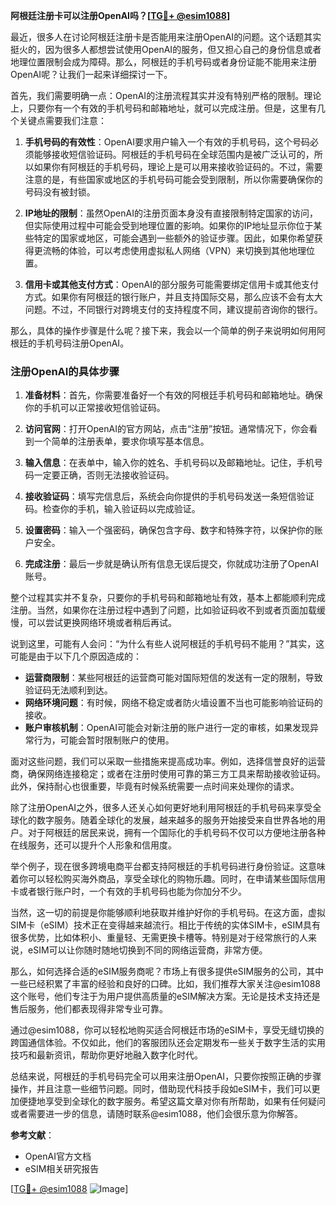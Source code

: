 **阿根廷注册卡可以注册OpenAI吗？[[TG💪+ @esim1088](https://t.me/s/esim1088)]**

最近，很多人在讨论阿根廷注册卡是否能用来注册OpenAI的问题。这个话题其实挺火的，因为很多人都想尝试使用OpenAI的服务，但又担心自己的身份信息或者地理位置限制会成为障碍。那么，阿根廷的手机号码或者身份证能不能用来注册OpenAI呢？让我们一起来详细探讨一下。

首先，我们需要明确一点：OpenAI的注册流程其实并没有特别严格的限制。理论上，只要你有一个有效的手机号码和邮箱地址，就可以完成注册。但是，这里有几个关键点需要我们注意：

1. **手机号码的有效性**：OpenAI要求用户输入一个有效的手机号码，这个号码必须能够接收短信验证码。阿根廷的手机号码在全球范围内是被广泛认可的，所以如果你有阿根廷的手机号码，理论上是可以用来接收验证码的。不过，需要注意的是，有些国家或地区的手机号码可能会受到限制，所以你需要确保你的号码没有被封锁。

2. **IP地址的限制**：虽然OpenAI的注册页面本身没有直接限制特定国家的访问，但实际使用过程中可能会受到地理位置的影响。如果你的IP地址显示你位于某些特定的国家或地区，可能会遇到一些额外的验证步骤。因此，如果你希望获得更流畅的体验，可以考虑使用虚拟私人网络（VPN）来切换到其他地理位置。

3. **信用卡或其他支付方式**：OpenAI的部分服务可能需要绑定信用卡或其他支付方式。如果你有阿根廷的银行账户，并且支持国际交易，那么应该不会有太大问题。不过，不同银行对跨境支付的支持程度不同，建议提前咨询你的银行。

那么，具体的操作步骤是什么呢？接下来，我会以一个简单的例子来说明如何用阿根廷的手机号码注册OpenAI。

### 注册OpenAI的具体步骤

1. **准备材料**：首先，你需要准备好一个有效的阿根廷手机号码和邮箱地址。确保你的手机可以正常接收短信验证码。

2. **访问官网**：打开OpenAI的官方网站，点击“注册”按钮。通常情况下，你会看到一个简单的注册表单，要求你填写基本信息。

3. **输入信息**：在表单中，输入你的姓名、手机号码以及邮箱地址。记住，手机号码一定要正确，否则无法接收验证码。

4. **接收验证码**：填写完信息后，系统会向你提供的手机号码发送一条短信验证码。检查你的手机，输入验证码以完成验证。

5. **设置密码**：输入一个强密码，确保包含字母、数字和特殊字符，以保护你的账户安全。

6. **完成注册**：最后一步就是确认所有信息无误后提交，你就成功注册了OpenAI账号。

整个过程其实并不复杂，只要你的手机号码和邮箱地址有效，基本上都能顺利完成注册。当然，如果你在注册过程中遇到了问题，比如验证码收不到或者页面加载缓慢，可以尝试更换网络环境或者稍后再试。

说到这里，可能有人会问：“为什么有些人说阿根廷的手机号码不能用？”其实，这可能是由于以下几个原因造成的：

- **运营商限制**：某些阿根廷的运营商可能对国际短信的发送有一定的限制，导致验证码无法顺利到达。
- **网络环境问题**：有时候，网络不稳定或者防火墙设置不当也可能影响验证码的接收。
- **账户审核机制**：OpenAI可能会对新注册的账户进行一定的审核，如果发现异常行为，可能会暂时限制账户的使用。

面对这些问题，我们可以采取一些措施来提高成功率。例如，选择信誉良好的运营商，确保网络连接稳定；或者在注册时使用可靠的第三方工具来帮助接收验证码。此外，保持耐心也很重要，毕竟有时候系统需要一点时间来处理你的请求。

除了注册OpenAI之外，很多人还关心如何更好地利用阿根廷的手机号码来享受全球化的数字服务。随着全球化的发展，越来越多的服务开始接受来自世界各地的用户。对于阿根廷的居民来说，拥有一个国际化的手机号码不仅可以方便地注册各种在线服务，还可以提升个人形象和信用度。

举个例子，现在很多跨境电商平台都支持阿根廷的手机号码进行身份验证。这意味着你可以轻松购买海外商品，享受全球化的购物乐趣。同时，在申请某些国际信用卡或者银行账户时，一个有效的手机号码也能为你加分不少。

当然，这一切的前提是你能够顺利地获取并维护好你的手机号码。在这方面，虚拟SIM卡（eSIM）技术正在变得越来越流行。相比于传统的实体SIM卡，eSIM具有很多优势，比如体积小、重量轻、无需更换卡槽等。特别是对于经常旅行的人来说，eSIM可以让你随时随地切换到不同的网络运营商，非常方便。

那么，如何选择合适的eSIM服务商呢？市场上有很多提供eSIM服务的公司，其中一些已经积累了丰富的经验和良好的口碑。比如，我们推荐大家关注@esim1088这个账号，他们专注于为用户提供高质量的eSIM解决方案。无论是技术支持还是售后服务，他们都表现得非常专业可靠。

通过@esim1088，你可以轻松地购买适合阿根廷市场的eSIM卡，享受无缝切换的跨国通信体验。不仅如此，他们的客服团队还会定期发布一些关于数字生活的实用技巧和最新资讯，帮助你更好地融入数字化时代。

总结来说，阿根廷的手机号码完全可以用来注册OpenAI，只要你按照正确的步骤操作，并且注意一些细节问题。同时，借助现代科技手段如eSIM卡，我们可以更加便捷地享受到全球化的数字服务。希望这篇文章对你有所帮助，如果有任何疑问或者需要进一步的信息，请随时联系@esim1088，他们会很乐意为你解答。

**参考文献**：
- OpenAI官方文档
- eSIM相关研究报告

[[TG💪+ @esim1088](https://t.me/s/esim1088) ![Image](https://i.postimg.cc/4NQfJmqS/Snipaste-2025-05-13-00-14-12.png)]